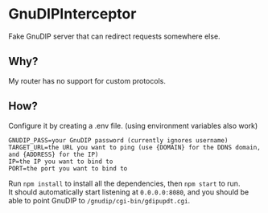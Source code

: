 # GnuDIPInterceptor
Fake GnuDIP server that can redirect requests somewhere else.
## Why?
My router has no support for custom protocols.
## How?
Configure it by creating a .env file. (using environment variables also work)
```dotenv
GNUDIP_PASS=your GnuDIP password (currently ignores username)
TARGET_URL=the URL you want to ping (use {DOMAIN} for the DDNS domain, and {ADDRESS} for the IP)
IP=the IP you want to bind to
PORT=the port you want to bind to
```
Run `npm install` to install all the dependencies, then `npm start` to run.  
It should automatically start listening at `0.0.0.0:8080`, and you should be able to point GnuDIP to `/gnudip/cgi-bin/gdipupdt.cgi`.
